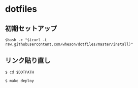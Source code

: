 # dotfiles

## 初期セットアップ
``$bash -c "$(curl -L raw.githubusercontent.com/wheson/dotfiles/master/install)"``

## リンク貼り直し
``$ cd $DOTPATH``

``$ make deploy``
